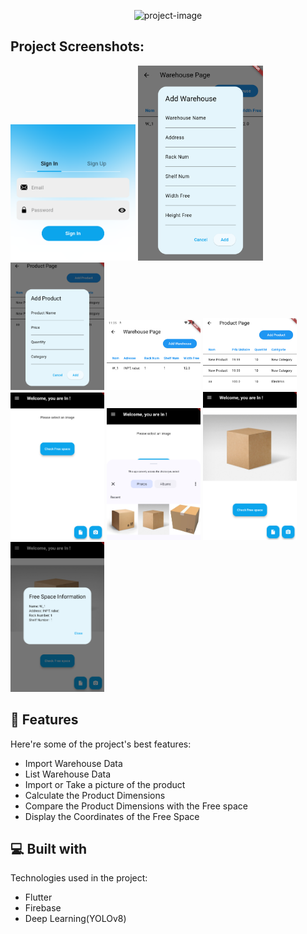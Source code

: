 <p align="center"><img src="https://socialify.git.ci/AdLKL/AppStock/image?description=1&amp;font=Rokkitt&amp;issues=1&amp;language=1&amp;name=1&amp;owner=1&amp;pattern=Signal&amp;stargazers=1&amp;theme=Dark" alt="project-image"></p>

<h2>Project Screenshots:</h2>
<img src="Rapport-img/Sign_in.png" width="200"> <img src="Rapport-img/add-warehouse.png" width="200">  <img src="Rapport-img/add-product.png" width="150">  
<img src="Rapport-img/show-warehouse.png" width="150">  
<img src="Rapport-img/show-products.png" width="150">  
<img src="Rapport-img/acceuil.png" width="150">  
<img src="Rapport-img/show-gallerie.png" width="150">  
<img src="Rapport-img/image-uploaded.png" width="150">  
<img src="Rapport-img/free-space-localisation.png" width="150">  
  
<h2>🧐 Features</h2>

Here're some of the project's best features:

*   Import Warehouse Data
*   List Warehouse Data
*   Import or Take a picture of the product
*   Calculate the Product Dimensions
*   Compare the Product Dimensions with the Free space
*   Display the Coordinates of the Free Space

  
  
<h2>💻 Built with</h2>

Technologies used in the project:

*   Flutter
*   Firebase
*   Deep Learning(YOLOv8)
